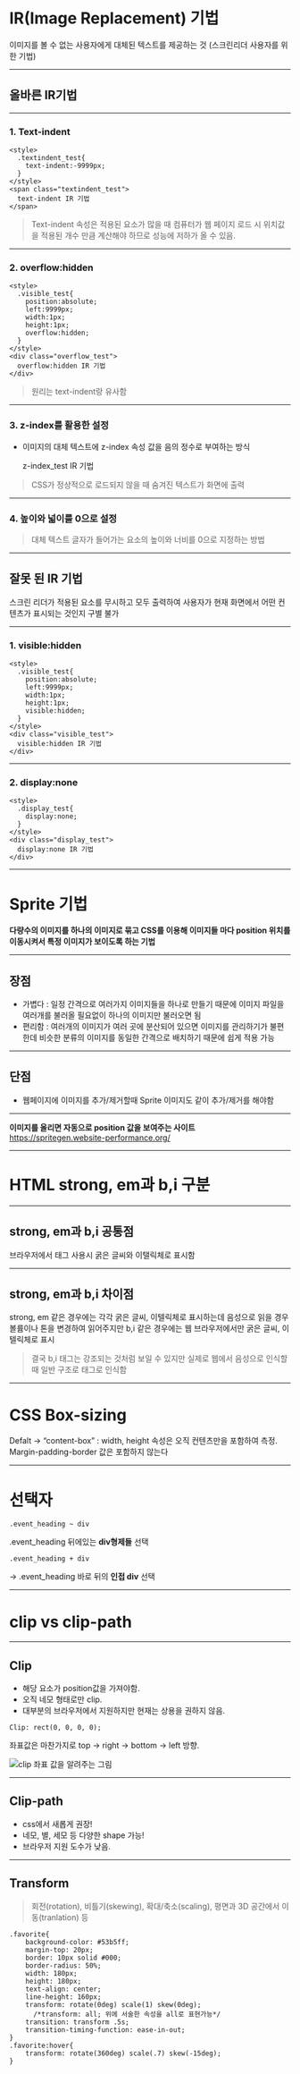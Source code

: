 # **IR(Image Replacement) 기법**
이미지를 볼 수 없는 사용자에게 대체된 텍스트를 제공하는 것 (스크린리더 사용자를 위한 기법)

---

## **올바른 IR기법**

---

### **1. Text-indent**
	<style>
   	  .textindent_test{
        text-indent:-9999px;
      }
    </style>
	<span class="textindent_test">
      text-indent IR 기법
    </span>

> Text-indent 속성은 적용된 요소가 많을 때 컴퓨터가 웹 페이지 로드 시 위치값을 적용된 개수 만큼 계산해야 하므로 성능에 저하가 올 수 있음.
---

### **2. overflow:hidden**
	<style>
   	  .visible_test{
        position:absolute;
        left:9999px;
        width:1px;
        height:1px;
        overflow:hidden;
      }
    </style>
	<div class="overflow_test">
      overflow:hidden IR 기법
    </div>
> 원리는 text-indent랑 유사함
---

### **3. z-index를 활용한 설정**
- 이미지의 대체 텍스트에 z-index 속성 값을 음의 정수로 부여하는 방식   


	<style>
   	  .z-index_test{
      	position:relative;
        z-index:-1;
      }
    </style>
	<div class="z-index_test">
      z-index_test IR 기법
    </div>

> CSS가 정상적으로 로드되지 않을 때 숨겨진 텍스트가 화면에 출력

---
### **4. 높이와 넓이를 0으로 설정**
> 대체 텍스트 글자가 들어가는 요소의 높이와 너비를 0으로 지정하는 방법

---

## **잘못 된 IR 기법**
스크린 리더가 적용된 요소를 무시하고 모두 출력하여 사용자가 현재 화면에서 어떤 컨텐츠가 표시되는 것인지 구별 불가

---

### **1. visible:hidden**
	<style>
   	  .visible_test{
        position:absolute;
        left:9999px;
        width:1px;
        height:1px;
        visible:hidden;
      }
    </style>
	<div class="visible_test">
      visible:hidden IR 기법
    </div>
        
---

### **2. display:none**
	<style>
   	  .display_test{
        display:none;
      }
    </style>
	<div class="display_test">
      display:none IR 기법
    </div>
    
---

# **Sprite 기법**
**다량수의 이미지를 하나의 이미지로 묶고 CSS를 이용해 이미지들 마다 position 위치를 이동시켜서 특정 이미지가 보이도록 하는 기법**

---

## **장점**
- 가볍다 : 일정 간격으로 여러가지 이미지들을 하나로 만들기 때문에 이미지 파일을 여러개를 불러올 필요없이 하나의 이미지만 불러오면 됨
- 편리함 : 여러개의 이미지가 여러 곳에 분산되어 있으면 이미지를 관리하기가 불편한데 비슷한 분류의 이미지를 동일한 간격으로 배치하기 때문에 쉽게 적용 가능

---

## **단점**
- 웹페이지에 이미지를 추가/제거할때 Sprite 이미지도 같이 추가/제거를 해야함

---

**이미지를 올리면 자동으로 position 값을 보여주는 사이트** 
https://spritegen.website-performance.org/

---

# HTML strong, em과 b,i 구분

---

## strong, em과 b,i 공통점
브라우저에서 태그 사용시 굵은 글씨와 이탤릭체로 표시함

---

## strong, em과 b,i 차이점
strong, em 같은 경우에는 각각 굵은 글씨, 이텔릭체로 표시하는데 음성으로 읽을 경우 볼륨이나 톤을 변경하여 읽어주지만 b,i 같은 경우에는 웹 브라우저에서만 굵은 글씨, 이텔릭체로 표시
> 결국 b,i 태그는 강조되는 것처럼 보일 수 있지만 실제로 웹에서 음성으로 인식할때 일반 구조로 태그로 인식함

---

# CSS Box-sizing
Defalt ->  “content-box” :  width, height 속성은 오직 컨텐츠만을 포함하여 측정.  Margin-padding-border 값은 포함하지 않는다
	
---

# 선택자
``` 
.event_heading ~ div
```
 .event_heading 뒤에있는 **div형제들** 선택

```
.event_heading + div
```
-> .event_heading 바로 뒤의 **인접 div** 선택

---

# clip vs clip-path

---

## Clip 

- 해당 요소가 position값을 가져야함. 
- 오직 네모 형태로만 clip.
- 대부분의 브라우저에서 지원하지만 현재는 상용을 권하지 않음.
	
```
Clip: rect(0, 0, 0, 0);
```

좌표값은 마찬가지로 top -> right -> bottom -> left 방향.

![clip 좌표 값을 알려주는 그림](./clip.gif) 

---

## Clip-path
- css에서 새롭게 권장!
- 네모, 별, 세모 등 다양한 shape 가능!
- 브라우저 지원 도수가 낮음.
	 
---

## Transform
> 회전(rotation), 비틀기(skewing), 확대/축소(scaling), 평면과 3D 공간에서 이동(tranlation)  등  

```
.favorite{
    background-color: #53b5ff;
    margin-top: 20px;
    border: 10px solid #000;
    border-radius: 50%;
    width: 180px;
    height: 180px;
    text-align: center;
    line-height: 160px;
    transform: rotate(0deg) scale(1) skew(0deg);
	  /*transform: all; 위에 서술한 속성을 all로 표현가능*/	
    transition: transform .5s;
    transition-timing-function: ease-in-out;
}
.favorite:hover{
    transform: rotate(360deg) scale(.7) skew(-15deg);
}
```


